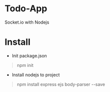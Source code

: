 # Todo-App
Socket.io with Nodejs

# Install
- Init package.json
>npm init
- Install nodejs to project

>npm install express ejs body-parser --save
